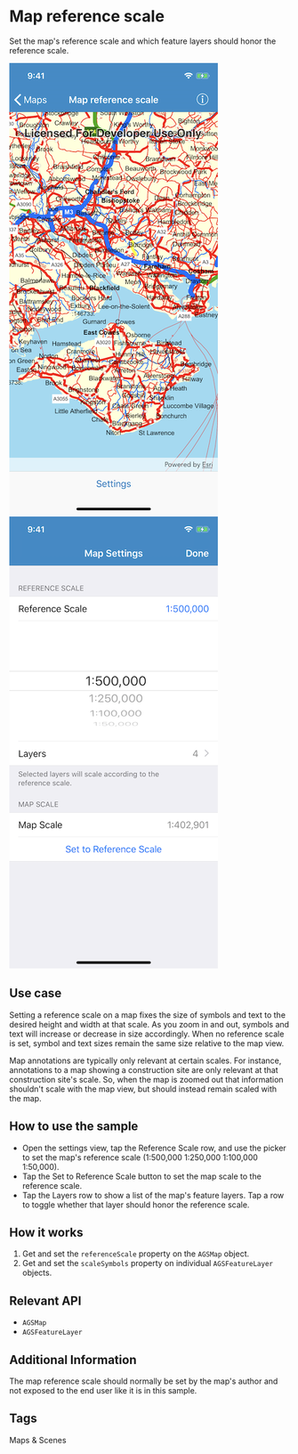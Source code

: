 # Map reference scale

Set the map's reference scale and which feature layers should honor the reference scale.

![Image of Map](image1.png) ![Image of Map Settings](image2.png)

## Use case

Setting a reference scale on a map fixes the size of symbols and text to the desired height and width at that scale. As you zoom in and out, symbols and text will increase or decrease in size accordingly. When no reference scale is set, symbol and text sizes remain the same size relative to the map view.

Map annotations are typically only relevant at certain scales. For instance, annotations to a map showing a construction site are only relevant at that construction site's scale. So, when the map is zoomed out that information shouldn't scale with the map view, but should instead remain scaled with the map. 

## How to use the sample

- Open the settings view, tap the Reference Scale row, and use the picker to set the map's reference scale (1:500,000 1:250,000 1:100,000 1:50,000).
- Tap the Set to Reference Scale button to set the map scale to the reference scale.
- Tap the Layers row to show a list of the map's feature layers. Tap a row to toggle whether that layer should honor the reference scale.

## How it works

1. Get and set the `referenceScale` property on the `AGSMap` object.
1. Get and set the `scaleSymbols` property on individual `AGSFeatureLayer` objects.

## Relevant API

- `AGSMap`
- `AGSFeatureLayer`

## Additional Information

The map reference scale should normally be set by the map's author and not exposed to the end user like it is in this sample. 

## Tags

Maps & Scenes